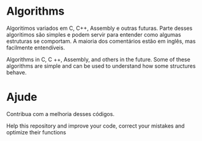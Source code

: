 # Algorithms
Algoritimos variados em C, C++, Assembly e outras futuras. Parte desses algoritimos são simples e podem servir para entender como algumas estruturas se comportam. A maioria dos comentários estão em inglês, mas facilmente entendíveis. 

Algorithms in C, C ++, Assembly, and others in the future. Some of these algorithms are simple and can be used to understand how some structures behave.

# Ajude
Contribua com a melhoria desses códigos. 

Help this repository and improve your code, correct your mistakes and optimize their functions
